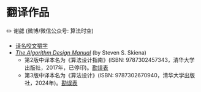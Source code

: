 # 翻译作品

:pencil2: 谢勰 \(微博/微信公众号: 算法时空\)

- [译名咬文嚼字](译名咬文嚼字/Perfection.md)
- [*The Algorithm Design Manual*](算法设计指南) (by Steven S. Skiena)
  - 第2版中译本名为《算法设计指南》(ISBN: 9787302457343，清华大学出版社，2017年，已停印)。[勘误表](算法设计指南/第2版/勘误.pdf)
  - 第3版中译本名为《算法设计》(ISBN: 9787302670940，清华大学出版社，2024年)。[勘误表](算法设计指南/第3版/勘误.md)
